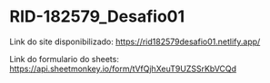 # RID-182579_Desafio01
Link do site disponibilizado: https://rid182579desafio01.netlify.app/

Link do formulario do sheets: https://api.sheetmonkey.io/form/tVfQjhXeuT9UZSSrKbVCQd
